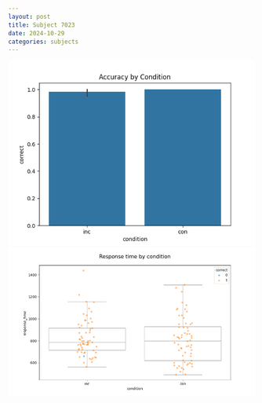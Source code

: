 ```yaml
---
layout: post
title: Subject 7023
date: 2024-10-29
categories: subjects
---
```


![](data/7023/run-19/7023_NF_acc.png)
![](data/7023/run-19/7023_NF_rt.png)
